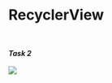 # RecyclerView
<br>

***Task 2***
<br>
<br>
<img src="https://user-images.githubusercontent.com/47654208/111632955-1d2f4b80-881d-11eb-9bd1-bf53bf7e4a85.gif">
